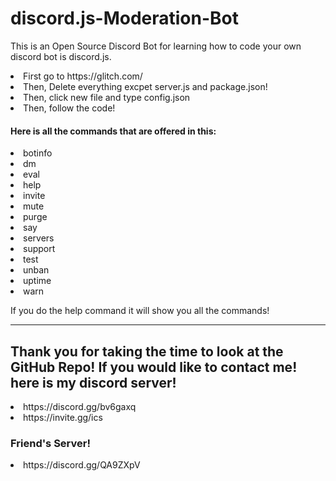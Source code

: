 # discord.js-Moderation-Bot

This is an Open Source Discord Bot for learning how to code your own discord bot is discord.js.
<li>First go to https://glitch.com/</li>
<li>Then, Delete everything excpet server.js and package.json!</li>
<li>Then, click new file and type config.json</li>
<li>Then, follow the code!</li>

#### Here is all the commands that are offered in this:
<li>botinfo</li>
<li>dm</li>
<li>eval</li>
<li>help</li>
<li>invite</li>
<li>mute</li>
<li>purge</li>
<li>say</li>
<li>servers</li>
<li>support</li>
<li>test</li>
<li>unban</li>
<li>uptime</li>
<li>warn</li>

If you do the help command it will show you all the commands!

---------------------------
## Thank you for taking the time to look at the GitHub Repo! If you would like to contact me! here is my discord server!
<li>https://discord.gg/bv6gaxq</li>
<li>https://invite.gg/ics</li>

### Friend's Server!
<li>https://discord.gg/QA9ZXpV</li>
